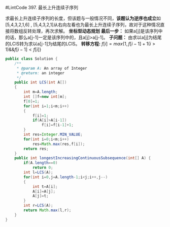 #LintCode 397. 最长上升连续子序列

求最长上升连续子序列的长度，但该题与一般情况不同，**该题认为逆序也成立**如 [5,4,3,2,1,6] , [5,4,3,2,1]从右向左看也为最长上升连续子序列，故对于这种情况直接将数组反转处理，再次求解。
**坐标型动态规划**
**最后一步：** 如果a[j]是该序列中的话，那么a[j-1]一定是该序列中的，且a[j]>a[j-1]。
**子问题：** 由求以a[j]为结尾的LCIS转为求以a[j-1]为结尾的LCIS。
**转移方程:** $f[i]=max\{1,f[i-1]+1(i>1)\&\&f[i-1]<f[i]\}$
````java
public class Solution {
    /**
     * @param A: An array of Integer
     * @return: an integer
     */
    public int LCS(int A[])
    {
        int m=A.length;
        int []f=new int[m];
        f[0]=1;
        for(int i=1;i<m;i++)
        {
            f[i]=1;
            if(A[i]>A[i-1])
                f[i]=f[i-1]+1;
        }
        int res=Integer.MIN_VALUE;
        for(int i=0;i<m;i++)
            res=Math.max(res,f[i]);
        return res;
    }
    public int longestIncreasingContinuousSubsequence(int[] A) {
        if(A.length==0)
            return 0;
        int l=LCS(A);
        for(int i=0,j=A.length-1;i<j;i++,j--)
        {
            int t=A[i];
            A[i]=A[j];
            A[j]=t;
        }
        int r=LCS(A);
        return Math.max(l,r);
    }
}
````